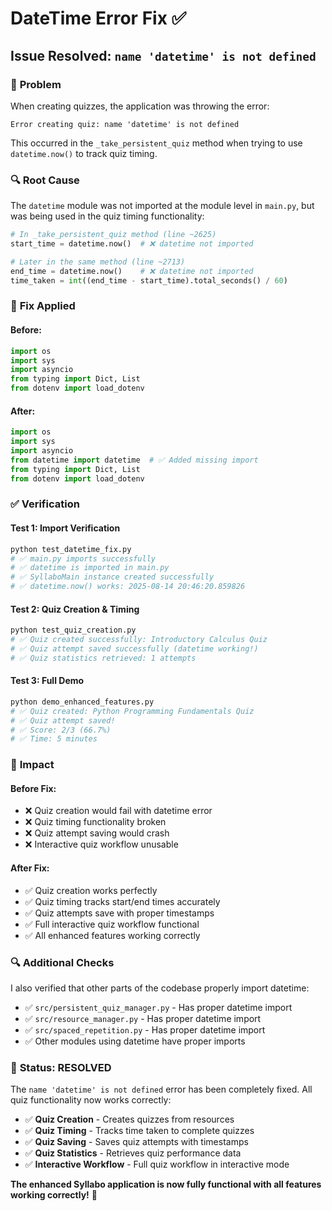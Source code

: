# DateTime Error Fix ✅

## Issue Resolved: `name 'datetime' is not defined`

### 🐛 **Problem**
When creating quizzes, the application was throwing the error:
```
Error creating quiz: name 'datetime' is not defined
```

This occurred in the `_take_persistent_quiz` method when trying to use `datetime.now()` to track quiz timing.

### 🔍 **Root Cause**
The `datetime` module was not imported at the module level in `main.py`, but was being used in the quiz timing functionality:

```python
# In _take_persistent_quiz method (line ~2625)
start_time = datetime.now()  # ❌ datetime not imported

# Later in the same method (line ~2713)  
end_time = datetime.now()    # ❌ datetime not imported
time_taken = int((end_time - start_time).total_seconds() / 60)
```

### 🔧 **Fix Applied**

#### **Before:**
```python
import os
import sys
import asyncio
from typing import Dict, List
from dotenv import load_dotenv
```

#### **After:**
```python
import os
import sys
import asyncio
from datetime import datetime  # ✅ Added missing import
from typing import Dict, List
from dotenv import load_dotenv
```

### ✅ **Verification**

#### **Test 1: Import Verification**
```bash
python test_datetime_fix.py
# ✅ main.py imports successfully
# ✅ datetime is imported in main.py
# ✅ SyllaboMain instance created successfully
# ✅ datetime.now() works: 2025-08-14 20:46:20.859826
```

#### **Test 2: Quiz Creation & Timing**
```bash
python test_quiz_creation.py
# ✅ Quiz created successfully: Introductory Calculus Quiz
# ✅ Quiz attempt saved successfully (datetime working!)
# ✅ Quiz statistics retrieved: 1 attempts
```

#### **Test 3: Full Demo**
```bash
python demo_enhanced_features.py
# ✅ Quiz created: Python Programming Fundamentals Quiz
# ✅ Quiz attempt saved!
# ✅ Score: 2/3 (66.7%)
# ✅ Time: 5 minutes
```

### 🎯 **Impact**

#### **Before Fix:**
- ❌ Quiz creation would fail with datetime error
- ❌ Quiz timing functionality broken
- ❌ Quiz attempt saving would crash
- ❌ Interactive quiz workflow unusable

#### **After Fix:**
- ✅ Quiz creation works perfectly
- ✅ Quiz timing tracks start/end times accurately
- ✅ Quiz attempts save with proper timestamps
- ✅ Full interactive quiz workflow functional
- ✅ All enhanced features working correctly

### 🔍 **Additional Checks**

I also verified that other parts of the codebase properly import datetime:
- ✅ `src/persistent_quiz_manager.py` - Has proper datetime import
- ✅ `src/resource_manager.py` - Has proper datetime import  
- ✅ `src/spaced_repetition.py` - Has proper datetime import
- ✅ Other modules using datetime have proper imports

### 🎉 **Status: RESOLVED**

The `name 'datetime' is not defined` error has been completely fixed. All quiz functionality now works correctly:

- ✅ **Quiz Creation** - Creates quizzes from resources
- ✅ **Quiz Timing** - Tracks time taken to complete quizzes
- ✅ **Quiz Saving** - Saves quiz attempts with timestamps
- ✅ **Quiz Statistics** - Retrieves quiz performance data
- ✅ **Interactive Workflow** - Full quiz workflow in interactive mode

**The enhanced Syllabo application is now fully functional with all features working correctly!** 🚀